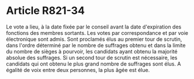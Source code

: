 # Article R821-34

Le vote a lieu, à la date fixée par le conseil avant la date d'expiration des fonctions des membres sortants. Les votes par correspondance et par voie électronique sont admis.   Sont proclamés élus au premier tour de scrutin, dans l'ordre déterminé par le nombre de suffrages obtenu et dans la limite du nombre de sièges à pourvoir, les candidats ayant obtenu la majorité absolue des suffrages.   Si un second tour de scrutin est nécessaire, les candidats qui ont obtenu le plus grand nombre de suffrages sont élus.   A égalité de voix entre deux personnes, la plus âgée est élue.